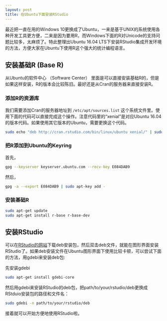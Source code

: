 ```yaml
---
layout: post
title: 在Ubuntu下面安装RStudio
---
```


最近把一直在用的Windows 10更换成了Ubuntu，一来是基于UNIX的系统使用各种开发工具更方便，二来是因为要用R，而Windows下面的R对Unicode的支持问题比较多，太麻烦了。特此整理出Ubuntu 16.04 LTS下安装RStudio集成开发环境的方法，方便大家在Ubuntu下使用R这个强大的统计编程语言。

## 安装基础R (Base R)

从Ubuntu的软件中心 （Software Center） 里面是可以直接安装基础R的，但是如果这样安装，R的版本会比较陈旧。最好还是从Cran的服务器来直接安装R。

### 添加R的资源库

我们需要添加Cran的服务器地址到 `/etc/apt/sources.list` 这个系统文件里。使用下面的代码可以直接完成这个操作。注意代码里的“xenial”是对应Ubuntu 16.04的版本代码。如果使用其它版本的Ubuntu，需要更换这个代码。

```bash
sudo echo "deb http://cran.rstudio.com/bin/linux/ubuntu xenial/" | sudo tee -a /etc/apt/sources.list
```

### 把R添加到Ubuntu的Keyring

首先，

```bash
gpg --keyserver keyserver.ubuntu.com --recv-key E084DAB9
```

然后，

```bash
gpg -a --export E084DAB9 | sudo apt-key add -
```

### 安装基础R

```bash
sudo apt-get update
sudo apt-get install r-base r-base-dev
```

## 安装RStudio

可以在[RStudio的网站](https://www.rstudio.com/)下载deb安装包，然后双击deb文件，就能在图形界面安装RStudio了。如果deb安装文件在Ubuntu图形界面下使用比较卡顿，可以尝试下面的方法，用gdebi来安装deb包:

先安装gdebi

```bash
sudo apt-get install gdebi-core
```

然后用gdebi来安装RStudio的deb包，把path/to/your/rstudio/deb更换成RStduio安装包的路径和文件名：

```bash
sudo gdebi -n path/to/your/rstudio/deb
```

接着就可以开始方便地使用RStudio啦。
